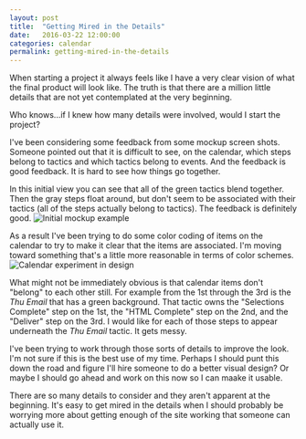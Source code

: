 ```yaml
---
layout: post
title:  "Getting Mired in the Details"
date:   2016-03-22 12:00:00
categories: calendar
permalink: getting-mired-in-the-details
---
```


When starting a project it always feels like I have a very clear vision of what the final product will look like.  The truth is that there are a million little details that are not yet contemplated at the very beginning.  

Who knows...if I knew how many details were involved, would I start the project?

I've been considering some feedback from some mockup screen shots.  Someone pointed out that it is difficult to see, on the calendar, which steps belong to tactics and which tactics belong to events.  And the feedback is good feedback.  It is hard to see how things go together.

In this initial view you can see that all of the green tactics blend together.  Then the gray steps float around, but don't seem to be associated with their tactics (all of the steps actually belong to tactics).  The feedback is definitely good.
![Initial mockup example](/assets/calendar_design_screen_shot_1.png)

As a result I've been trying to do some color coding of items on the calendar to try to make it clear that the items are associated.  I'm moving toward something that's a little more reasonable in terms of color schemes.
![Calendar experiment in design](/assets/calendar_design_screen_shot.png)

What might not be immediately obvious is that calendar items don't "belong" to each other still.  For example from the 1st through the 3rd is the _Thu Email_ that has a green background.  That tactic owns the "Selections Complete" step on the 1st, the "HTML Complete" step on the 2nd, and the "Deliver" step on the 3rd.  I would like for each of those steps to appear underneath the _Thu Email_ tactic.  It gets messy.

I've been trying to work through those sorts of details to improve the look.  I'm not sure if this is the best use of my time.  Perhaps I should punt this down the road and figure I'll hire someone to do a better visual design?  Or maybe I should go ahead and work on this now so I can maake it usable.  

There are so many details to consider and they aren't apparent at the beginning.  It's easy to get mired in the details when I should probably be worrying more about getting enough of the site working that someone can actually use it.

